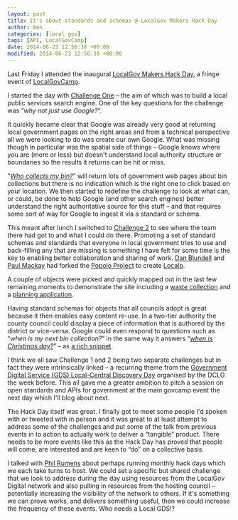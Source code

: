 ```yaml
---
layout: post
title: It's about standards and schemas @ LocalGov Makers Hack Day
author: Ben
categories: [local gov]
tags: [API, LocalGovCamp]
date: 2014-06-23 12:56:38 +00:00
modified: 2014-06-23 12:56:38 +00:00
---
```

Last Friday I attended the inaugural <a href="http://localgovdigital.info/localgov-digital-makers/localgov-makers-2014-hack-day/">LocalGov Makers Hack Day</a>, a fringe event of <a href="http://localgovdigital.info/localgovcamp/">LocalGovCamp</a>.

I started the day with <a href="http://localgovdigital.info/localgov-digital-makers/localgov-makers-2014-hack-day/hack-day-2014-challenge-one/">Challenge One</a> &#8211; the aim of which was to build a local public services search engine. One of the key questions for the challenge was &#8220;<em>why not just use Google?</em>&#8220;.

It quickly became clear that Google was already very good at returning local government pages on the right areas and from a technical perspective all we were looking to do was create our own Google. What was missing though in particular was the spatial side of things &#8211; Google knows where you are (more or less) but doesn't understand local authority structure or boundaries so the results it returns can be hit or miss.

"<em><a href="https://www.google.co.uk/search?q=who+collects+my+bin%3F">Who collects my bin?</a></em>" will return lots of government web pages about bin collections but there is no indication which is the right one to click based on your location. We then started to redefine the challenge to look at what can, or could, be done to help Google (and other search engines) better understand the right authoritative source for this stuff &#8211; and that requires some sort of way for Google to ingest it via a standard or schema.

This meant after lunch I switched to <a href="http://localgovdigital.info/localgov-digital-makers/localgov-makers-2014-hack-day/hack-day-2014-challenge-two/">Challenge 2</a> to see where the team there had got to and what I could do there. Promoting a set of standard schemas and standards that everyone in local government tries to use and back-filling any that are missing is something I have felt for some time is the key to enabling better collaboration and sharing of work. <a href="https://twitter.com/danblundell">Dan Blundell</a> and <a href="https://twitter.com/pmackay">Paul Mackay</a> had forked the <a href="http://popoloproject.com/">Popolo Project</a> to create <a href="http://localgovdigital.github.io/localo/">Localo</a>.

A couple of objects were picked and quickly mapped out in the last few remaining moments to demonstrate the site including a <a href="http://localgovdigital.github.io/localo/specs/waste-collection.html">waste collection</a> and a <a href="http://localgovdigital.github.io/localo/specs/planning-application.html">planning application</a>.

Having standard schemas for objects that all councils adopt is great because it then enables easy content re-use. In a two-tier authority the county council could display a piece of information that is authored by the district or vice-versa. Google could even respond to questions such as &#8220;<em>when is my next bin collection?</em>&#8221; in the same way it answers &#8220;<a href="https://www.google.co.uk/webhp?#q=when+is+christmas+day"><em>when is Christmas day?</em></a>&#8221; &#8211; as <a href="https://support.google.com/webmasters/answer/99170?hl=en">a rich snippet</a>.

I think we all saw Challenge 1 and 2 being two separate challenges but in fact they were intrinsically linked &#8211; a recurring theme from the <a href="http://www.localdirect.gov.uk/event/government-digital-service-gds-local-central-discovery-day/">Government Digital Service (GDS) Local-Central Discovery Day</a> organised by the DCLG the week before. This all gave me a greater ambition to pitch a session on open standards and APIs for government at the main govcamp event the next day which I'll blog about next.

The Hack Day itself was great. I finally got to meet some people I'd spoken with or tweeted with in person and it was great to at least attempt to address some of the challenges and put some of the talk from previous events in to action to actually work to deliver a &#8220;tangible&#8221; product. There needs to be more events like this as the Hack Day has proved that people will come, are interested and are keen to &#8220;do&#8221; on a collective basis.

I talked with <a href="https://twitter.com/PhilRumens">Phil Rumens</a> about perhaps running monthly hack days which we each take turns to host. We could set a specific but shared challenge that we look to address during the day using resources from the LocalGov Digital network and also pulling in resources from the hosting council &#8211; potentially increasing the visibility of the network to others. If it's something we can prove works, and delivers something useful, then we could increase the frequency of these events. Who needs a Local GDS!?
